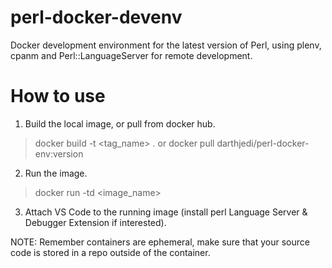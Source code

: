 # perl-docker-devenv
Docker development environment for the latest version of Perl, using plenv, cpanm and Perl::LanguageServer for remote development.

# How to use


1. Build the local image, or pull from docker hub.

> docker build -t <tag_name> .
> or
> docker pull darthjedi/perl-docker-env:version

2. Run the image.

> docker run -td <image_name> 

3. Attach VS Code to the running image (install perl Language Server & Debugger Extension if interested).

NOTE: Remember containers are ephemeral, make sure that your source code is stored in a repo outside of the container.
